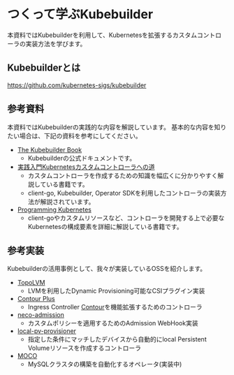 # つくって学ぶKubebuilder

本資料ではKubebuilderを利用して、Kubernetesを拡張するカスタムコントローラの実装方法を学びます。

## Kubebuilderとは

https://github.com/kubernetes-sigs/kubebuilder

## 参考資料

本資料ではKubebuilderの実践的な内容を解説しています。
基本的な内容を知りたい場合は、下記の資料を参考にしてください。

- [The Kubebuilder Book](https://book.kubebuilder.io/)
    - Kubebuilderの公式ドキュメントです。
- [実践入門Kubernetesカスタムコントローラへの道](https://nextpublishing.jp/book/11389.html)
    - カスタムコントローラを作成するための知識を幅広くに分かりやすく解説している書籍です。
    - client-go, Kubebuilder, Operator SDKを利用したコントローラの実装方法が解説されています。
- [Programming Kubernetes](https://learning.oreilly.com/library/view/programming-kubernetes/9781492047094/)
    - client-goやカスタムリソースなど、コントローラを開発する上で必要なKubernetesの構成要素を詳細に解説している書籍です。

## 参考実装

Kubebuilderの活用事例として、我々が実装しているOSSを紹介します。

- [TopoLVM](https://github.com/topolvm/topolvm)
    - LVMを利用したDynamic Provisioning可能なCSIプラグイン実装
- [Contour Plus](https://github.com/cybozu-go/contour-plus)
    - Ingress Controller [Contour](https://github.com/projectcontour/contour)を機能拡張するためのコントローラ
- [neco-admission](https://github.com/cybozu/neco-containers/tree/master/admission)
    - カスタムポリシーを適用するためのAdmission WebHook実装
- [local-pv-provisioner](https://github.com/cybozu/neco-containers/tree/master/local-pv-provisioner)
    - 指定した条件にマッチしたデバイスから自動的にlocal Persistent Volumeリソースを作成するコントローラ
- [MOCO](https://github.com/cybozu-go/moco)
    - MySQLクラスタの構築を自動化するオペレータ(実装中)
